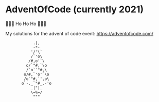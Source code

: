 # AdventOfCode (currently 2021)

🎄🎄🎄 Ho Ho Ho 🎄🎄🎄

My solutions for the advent of code event: https://adventofcode.com/


                .|,
                -*-
               '/'\`
               /`'o\
              /#,o'`\
             o/`"#,`\o
             /`o``"#,\
            o/#,`'o'`\o
            /o`"#,`',o\
           o`-._`"#_.-'o
               _|"|_
               \=%=/ 
                """